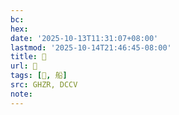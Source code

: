 ```yaml
---
bc:
hex:
date: '2025-10-13T11:31:07+08:00'
lastmod: '2025-10-14T21:46:45-08:00'
title: 󰨕
url: 󰨕
tags: [𦤉, 船]
src: GHZR, DCCV
note:
---
```

